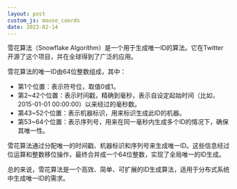 ```yaml
---
layout: post
custom_js: mouse_coords
date: 2023-02-14
---
```

雪花算法（Snowflake Algorithm）是一个用于生成唯一ID的算法。它在Twitter开源了这个项目，并在全球得到了广泛的应用。

雪花算法的唯一ID由64位整数组成，其中：

- 第1个位置：表示符号位，取值0或1。
- 第2~42个位置：表示时间戳，精确到毫秒，表示自设定起始时间（比如，2015-01-01 00:00:00）以来经过的毫秒数。
- 第43~52个位置：表示机器标识，用来标识生成此ID的机器。
- 第53~64个位置：表示序列号，用来在同一毫秒内生成多个ID的情况下，确保其唯一性。

雪花算法通过分配唯一的时间戳、机器标识和序列号来生成唯一ID。这些信息经过位运算和整数移位操作，最终合并成一个64位整数，实现了全局唯一的ID生成。

总的来说，雪花算法是一个高效、简单、可扩展的ID生成算法，适用于分布式系统中生成唯一ID的需求。
